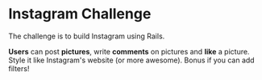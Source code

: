 Instagram Challenge
===================
The challenge is to build Instagram using Rails.

 **Users** can post **pictures**, write **comments** on pictures and **like** a picture. Style it like Instagram's website (or more awesome). Bonus if you can add filters!
